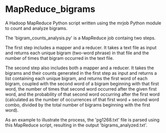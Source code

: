 # MapReduce_bigrams
A Hadoop MapReduce Python script written using the mrjob Python module to count and analyze bigrams.

The 'bigram_counts_analysis.py' is a MapReduce job containg two steps. 

The first step includes a mapper and a reducer. It takes a text file as input and returns each unique bigram (two-word phrase) in that file and the number of times that bigram occurred in the text file.

The second step also includes both a mapper and a reducer. It takes the bigrams and their counts generated in the first step as input and returns a list containing each unique bigram, and returns the first word of each bigram, coupled with the second word of a bigram beginning with that first word, the number of times that second word occurred after the given first word, and the probability of that second word occurring after the first word (calculated as the number of occurrences of that first word + second word combo, divided by the total number of bigrams beginning with the first word).

As an example to illustrate the process, the 'pg1268.txt' file is parsed using this MapReduce script, resulting in the output 'bigrams_analyzed.txt'.
